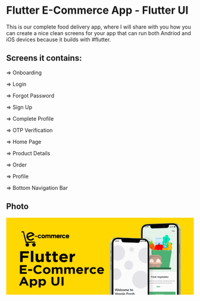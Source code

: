 # Flutter E-Commerce App - Flutter UI 

This is our complete food delivery app, where I will share with you how you can create a nice clean screens for your app that can run both Andriod and iOS devices because it builds with #flutter.


## Screens it contains:

=> Onboarding

=> Login

=> Forgot Password

=> Sign Up

=> Complete Profile

=> OTP Verification

=> Home Page

=> Product Details

=> Order

=> Profile

=> Bottom Navigation Bar

## Photo
![Preview](https://github.com/Jacob-dvlp/E-commerApp-ui/blob/master/screenshots/1.png)


